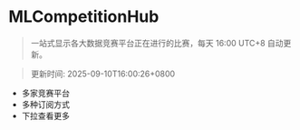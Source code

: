 # MLCompetitionHub

> 一站式显示各大数据竞赛平台正在进行的比赛，每天 16:00 UTC+8 自动更新。
  
> 更新时间: 2025-09-10T16:00:26+0800 

* 多家竞赛平台
* 多种订阅方式
* 下拉查看更多